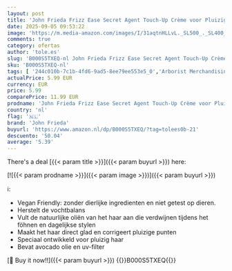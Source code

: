 ```yaml
---
layout: post
title: 'John Frieda Frizz Ease Secret Agent Touch-Up Crème voor Pluizig Haar- 100 Milliliter - Voor Glad  Glanzend en Soepel Haar'
date: 2025-09-05 09:53:22
image: 'https://m.media-amazon.com/images/I/31aqtnHLLvL._SL500_._SL400_.jpg'
comments: true
category: ofertas
author: 'tole.es'
slug: 'B000S5TXEQ-nl John Frieda Frizz Ease Secret Agent Touch-Up Crème voor...'
sku: 'B000S5TXEQ-nl'
tags: [ '244c010b-7c1b-4fd6-9ad5-8ee79ee553e5_0','Arborist Merchandising Root','Beauty','Beauty & persoonlijke verzorging','Haarstyling crèmes & lotions','Haarstylingproducten','Haarverzorging','Mannelijke verzorging','Self Service','Special Features Stores','john frieda','🇳🇱', ]
actualPrice: 5.99 EUR
currency: EUR
price: 5.99
comparePrice: 11.99 EUR
prodname: 'John Frieda Frizz Ease Secret Agent Touch-Up Crème voor Pluizig Haar- 100 Milliliter - Voor Glad  Glanzend en Soepel Haar'
country: 'nl'
flag: '🇳🇱'
brand: 'John Frieda'
buyurl: 'https://www.amazon.nl/dp/B000S5TXEQ/?tag=tolees0b-21'
descuento: '50.04'
average: '5.39'
---
```


There's a deal [{{< param title >}}]({{< param buyurl >}})  here:

[![{{< param prodname >}}]({{< param image >}})]({{< param buyurl >}})

ℹ️:

- Vegan Friendly: zonder dierlijke ingredienten en niet getest op dieren.
- Herstelt de vochtbalans
- Vult de natuurlijke oliën van het haar aan die verdwijnen tijdens het föhnen en dagelijkse stylen
- Maakt het haar direct glad en corrigeert pluizige punten
- Speciaal ontwikkeld voor pluizig haar
- Bevat avocado olie en uv-filter

[🛒 Buy it now!!]({{< param buyurl >}})
{{<world>}}B000S5TXEQ{{</world>}}
